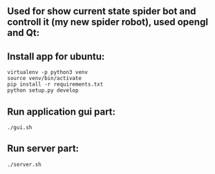 Used for show current state spider bot and controll it (my new spider robot), used opengl and Qt:
---------------------------------------------------------------------------------

Install app for ubuntu:
-----------------------
```
virtualenv -p python3 venv
source venv/bin/activate
pip install -r requirements.txt
python setup.py develop
```


Run application gui part:
----------------
```
./gui.sh
```

Run server part:
----------------
```
./server.sh
```
